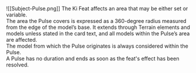 ![[Subject-Pulse.png]]  The Ki Feat affects an area that may be either set or variable.  
The area the Pulse covers is expressed as a 360-degree radius measured from the edge of the model’s base. It extends through Terrain elements and models unless stated in the card text, and all models within the Pulse’s area are affected.  
The model from which the Pulse originates is always considered within the Pulse.  
A Pulse has no duration and ends as soon as the feat's effect has been resolved.